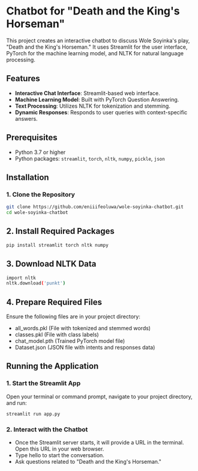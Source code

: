 # Chatbot for "Death and the King's Horseman"

This project creates an interactive chatbot to discuss Wole Soyinka's play, "Death and the King's Horseman." It uses Streamlit for the user interface, PyTorch for the machine learning model, and NLTK for natural language processing.

## Features

- **Interactive Chat Interface**: Streamlit-based web interface.
- **Machine Learning Model**: Built with PyTorch Question Answering.
- **Text Processing**: Utilizes NLTK for tokenization and stemming.
- **Dynamic Responses**: Responds to user queries with context-specific answers.

## Prerequisites

- Python 3.7 or higher
- Python packages: `streamlit`, `torch`, `nltk`, `numpy`, `pickle`, `json`

## Installation

### 1. Clone the Repository

```bash
git clone https://github.com/eniiifeoluwa/wole-soyinka-chatbot.git
cd wole-soyinka-chatbot
```
## 2. Install Required Packages
```bash
pip install streamlit torch nltk numpy
```
## 3. Download NLTK Data
```bash
import nltk
nltk.download('punkt')
```
## 4. Prepare Required Files
Ensure the following files are in your project directory:

* all_words.pkl (File with tokenized and stemmed words)
* classes.pkl (File with class labels)
* chat_model.pth (Trained PyTorch model file)
* Dataset.json (JSON file with intents and responses data)

## Running the Application

### 1. Start the Streamlit App

Open your terminal or command prompt, navigate to your project directory, and run:

```bash
streamlit run app.py
```
### 2. Interact with the Chatbot

* Once the Streamlit server starts, it will provide a URL in the terminal. Open this URL in your web browser.
* Type hello to start the conversation.
* Ask questions related to "Death and the King's Horseman."